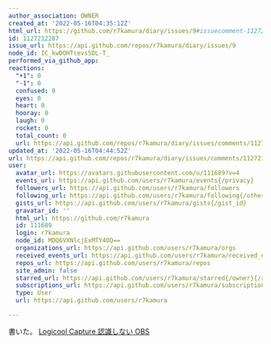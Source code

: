 ```yaml
---
author_association: OWNER
created_at: '2022-05-16T04:35:12Z'
html_url: https://github.com/r7kamura/diary/issues/9#issuecomment-1127212287
id: 1127212287
issue_url: https://api.github.com/repos/r7kamura/diary/issues/9
node_id: IC_kwDOHTcevs5DL-T_
performed_via_github_app: 
reactions:
  "+1": 0
  "-1": 0
  confused: 0
  eyes: 0
  heart: 0
  hooray: 0
  laugh: 0
  rocket: 0
  total_count: 0
  url: https://api.github.com/repos/r7kamura/diary/issues/comments/1127212287/reactions
updated_at: '2022-05-16T04:44:52Z'
url: https://api.github.com/repos/r7kamura/diary/issues/comments/1127212287
user:
  avatar_url: https://avatars.githubusercontent.com/u/111689?v=4
  events_url: https://api.github.com/users/r7kamura/events{/privacy}
  followers_url: https://api.github.com/users/r7kamura/followers
  following_url: https://api.github.com/users/r7kamura/following{/other_user}
  gists_url: https://api.github.com/users/r7kamura/gists{/gist_id}
  gravatar_id: ''
  html_url: https://github.com/r7kamura
  id: 111689
  login: r7kamura
  node_id: MDQ6VXNlcjExMTY4OQ==
  organizations_url: https://api.github.com/users/r7kamura/orgs
  received_events_url: https://api.github.com/users/r7kamura/received_events
  repos_url: https://api.github.com/users/r7kamura/repos
  site_admin: false
  starred_url: https://api.github.com/users/r7kamura/starred{/owner}{/repo}
  subscriptions_url: https://api.github.com/users/r7kamura/subscriptions
  type: User
  url: https://api.github.com/users/r7kamura

---
```

書いた。
[Logicool Capture 認識しない OBS](https://r7kamura.com/articles/2022-05-16-logicool-capture-obs-missing)